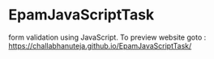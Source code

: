 # EpamJavaScriptTask
form validation using JavaScript. 
To preview website goto : https://challabhanuteja.github.io/EpamJavaScriptTask/
